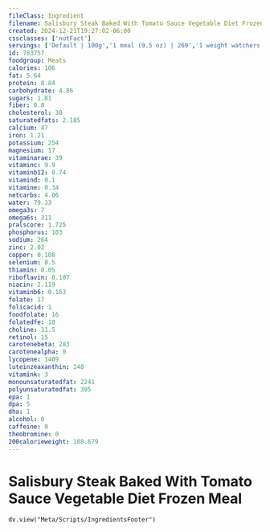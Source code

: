 ```yaml
---
fileClass: Ingredient
filename: Salisbury Steak Baked With Tomato Sauce Vegetable Diet Frozen Meal
created: 2024-12-21T19:27:02-06:00
cssclasses: ['nutFact']
servings: ['Default | 100g','1 meal (9.5 oz) | 269','1 weight watchers meal (9.5 oz) | 269']
id: 783757
foodgroup: Meats
calories: 106
fat: 5.64
protein: 8.84
carbohydrate: 4.86
sugars: 1.81
fiber: 0.8
cholesterol: 30
saturatedfats: 2.185
calcium: 47
iron: 1.21
potassium: 254
magnesium: 17
vitaminarae: 39
vitaminc: 9.9
vitaminb12: 0.74
vitamind: 0.1
vitamine: 0.34
netcarbs: 4.06
water: 79.33
omega3s: 7
omega6s: 311
pralscore: 1.725
phosphorus: 103
sodium: 264
zinc: 2.02
copper: 0.108
selenium: 8.5
thiamin: 0.05
riboflavin: 0.107
niacin: 2.119
vitaminb6: 0.163
folate: 17
folicacid: 1
foodfolate: 16
folatedfe: 18
choline: 31.5
retinol: 15
carotenebeta: 283
carotenealpha: 0
lycopene: 1409
luteinzeaxanthin: 248
vitamink: 3
monounsaturatedfat: 2241
polyunsaturatedfat: 395
epa: 1
dpa: 5
dha: 1
alcohol: 0
caffeine: 0
theobromine: 0
200calorieweight: 188.679
---
```


# Salisbury Steak Baked With Tomato Sauce Vegetable Diet Frozen Meal

```dataviewjs
dv.view("Meta/Scripts/IngredientsFooter")
```
